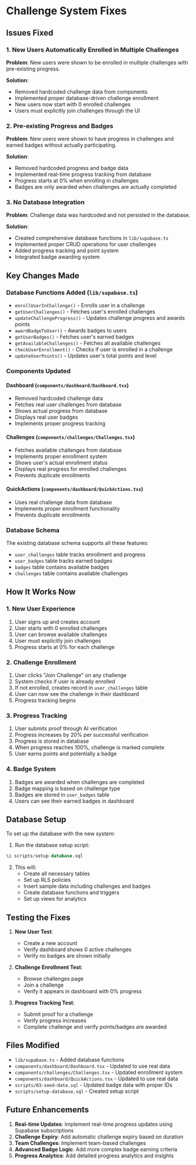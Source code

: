 # Challenge System Fixes

## Issues Fixed

### 1. New Users Automatically Enrolled in Multiple Challenges
**Problem**: New users were shown to be enrolled in multiple challenges with pre-existing progress.

**Solution**: 
- Removed hardcoded challenge data from components
- Implemented proper database-driven challenge enrollment
- New users now start with 0 enrolled challenges
- Users must explicitly join challenges through the UI

### 2. Pre-existing Progress and Badges
**Problem**: New users were shown to have progress in challenges and earned badges without actually participating.

**Solution**:
- Removed hardcoded progress and badge data
- Implemented real-time progress tracking from database
- Progress starts at 0% when enrolling in challenges
- Badges are only awarded when challenges are actually completed

### 3. No Database Integration
**Problem**: Challenge data was hardcoded and not persisted in the database.

**Solution**:
- Created comprehensive database functions in `lib/supabase.ts`
- Implemented proper CRUD operations for user challenges
- Added progress tracking and point system
- Integrated badge awarding system

## Key Changes Made

### Database Functions Added (`lib/supabase.ts`)
- `enrollUserInChallenge()` - Enrolls user in a challenge
- `getUserChallenges()` - Fetches user's enrolled challenges
- `updateChallengeProgress()` - Updates challenge progress and awards points
- `awardBadgeToUser()` - Awards badges to users
- `getUserBadges()` - Fetches user's earned badges
- `getAvailableChallenges()` - Fetches all available challenges
- `checkUserEnrollment()` - Checks if user is enrolled in a challenge
- `updateUserPoints()` - Updates user's total points and level

### Components Updated

#### Dashboard (`components/dashboard/Dashboard.tsx`)
- Removed hardcoded challenge data
- Fetches real user challenges from database
- Shows actual progress from database
- Displays real user badges
- Implements proper progress tracking

#### Challenges (`components/challenges/Challenges.tsx`)
- Fetches available challenges from database
- Implements proper enrollment system
- Shows user's actual enrollment status
- Displays real progress for enrolled challenges
- Prevents duplicate enrollments

#### QuickActions (`components/dashboard/QuickActions.tsx`)
- Uses real challenge data from database
- Implements proper enrollment functionality
- Prevents duplicate enrollments

### Database Schema
The existing database schema supports all these features:
- `user_challenges` table tracks enrollment and progress
- `user_badges` table tracks earned badges
- `badges` table contains available badges
- `challenges` table contains available challenges

## How It Works Now

### 1. New User Experience
1. User signs up and creates account
2. User starts with 0 enrolled challenges
3. User can browse available challenges
4. User must explicitly join challenges
5. Progress starts at 0% for each challenge

### 2. Challenge Enrollment
1. User clicks "Join Challenge" on any challenge
2. System checks if user is already enrolled
3. If not enrolled, creates record in `user_challenges` table
4. User can now see the challenge in their dashboard
5. Progress tracking begins

### 3. Progress Tracking
1. User submits proof through AI verification
2. Progress increases by 20% per successful verification
3. Progress is stored in database
4. When progress reaches 100%, challenge is marked complete
5. User earns points and potentially a badge

### 4. Badge System
1. Badges are awarded when challenges are completed
2. Badge mapping is based on challenge type
3. Badges are stored in `user_badges` table
4. Users can see their earned badges in dashboard

## Database Setup

To set up the database with the new system:

1. Run the database setup script:
```sql
\i scripts/setup-database.sql
```

2. This will:
   - Create all necessary tables
   - Set up RLS policies
   - Insert sample data including challenges and badges
   - Create database functions and triggers
   - Set up views for analytics

## Testing the Fixes

1. **New User Test**:
   - Create a new account
   - Verify dashboard shows 0 active challenges
   - Verify no badges are shown initially

2. **Challenge Enrollment Test**:
   - Browse challenges page
   - Join a challenge
   - Verify it appears in dashboard with 0% progress

3. **Progress Tracking Test**:
   - Submit proof for a challenge
   - Verify progress increases
   - Complete challenge and verify points/badges are awarded

## Files Modified

- `lib/supabase.ts` - Added database functions
- `components/dashboard/Dashboard.tsx` - Updated to use real data
- `components/challenges/Challenges.tsx` - Updated enrollment system
- `components/dashboard/QuickActions.tsx` - Updated to use real data
- `scripts/03-seed-data.sql` - Updated badge data with proper IDs
- `scripts/setup-database.sql` - Created setup script

## Future Enhancements

1. **Real-time Updates**: Implement real-time progress updates using Supabase subscriptions
2. **Challenge Expiry**: Add automatic challenge expiry based on duration
3. **Team Challenges**: Implement team-based challenges
4. **Advanced Badge Logic**: Add more complex badge earning criteria
5. **Progress Analytics**: Add detailed progress analytics and insights 